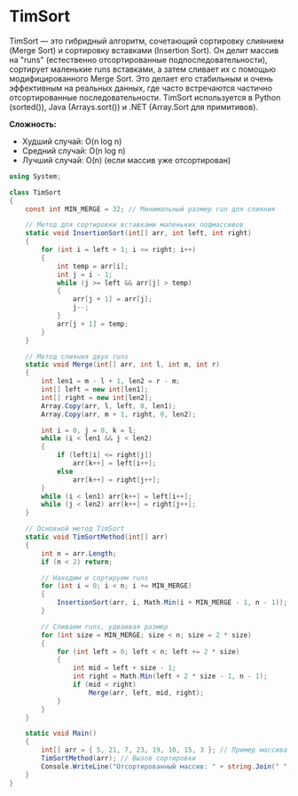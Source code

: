 # TimSort

TimSort — это гибридный алгоритм, сочетающий сортировку слиянием (Merge Sort) и сортировку вставками (Insertion Sort). Он делит массив на "runs" (естественно отсортированные подпоследовательности), сортирует маленькие runs вставками, а затем сливает их с помощью модифицированного Merge Sort. Это делает его стабильным и очень эффективным на реальных данных, где часто встречаются частично отсортированные последовательности. TimSort используется в Python (sorted()), Java (Arrays.sort()) и .NET (Array.Sort для примитивов).

**Сложность:**
- Худший случай: O(n log n)
- Средний случай: O(n log n)
- Лучший случай: O(n) (если массив уже отсортирован)

```cs
using System;

class TimSort
{
    const int MIN_MERGE = 32; // Минимальный размер run для слияния

    // Метод для сортировки вставками маленьких подмассивов
    static void InsertionSort(int[] arr, int left, int right)
    {
        for (int i = left + 1; i <= right; i++)
        {
            int temp = arr[i];
            int j = i - 1;
            while (j >= left && arr[j] > temp)
            {
                arr[j + 1] = arr[j];
                j--;
            }
            arr[j + 1] = temp;
        }
    }

    // Метод слияния двух runs
    static void Merge(int[] arr, int l, int m, int r)
    {
        int len1 = m - l + 1, len2 = r - m;
        int[] left = new int[len1];
        int[] right = new int[len2];
        Array.Copy(arr, l, left, 0, len1);
        Array.Copy(arr, m + 1, right, 0, len2);

        int i = 0, j = 0, k = l;
        while (i < len1 && j < len2)
        {
            if (left[i] <= right[j])
                arr[k++] = left[i++];
            else
                arr[k++] = right[j++];
        }
        while (i < len1) arr[k++] = left[i++];
        while (j < len2) arr[k++] = right[j++];
    }

    // Основной метод TimSort
    static void TimSortMethod(int[] arr)
    {
        int n = arr.Length;
        if (n < 2) return;

        // Находим и сортируем runs
        for (int i = 0; i < n; i += MIN_MERGE)
        {
            InsertionSort(arr, i, Math.Min(i + MIN_MERGE - 1, n - 1));
        }

        // Сливаем runs, удваивая размер
        for (int size = MIN_MERGE; size < n; size = 2 * size)
        {
            for (int left = 0; left < n; left += 2 * size)
            {
                int mid = left + size - 1;
                int right = Math.Min(left + 2 * size - 1, n - 1);
                if (mid < right)
                    Merge(arr, left, mid, right);
            }
        }
    }

    static void Main()
    {
        int[] arr = { 5, 21, 7, 23, 19, 10, 15, 3 }; // Пример массива
        TimSortMethod(arr); // Вызов сортировки
        Console.WriteLine("Отсортированный массив: " + string.Join(" ", arr));
    }
}
```